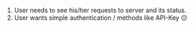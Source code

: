 1. User needs to see his/her requests to server and its status.
2. User wants simple authentication / methods like API-Key 😔
